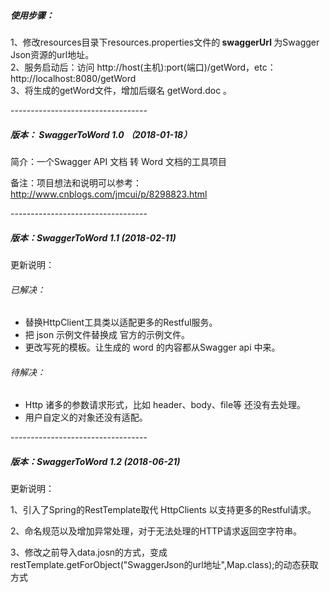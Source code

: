 <h5>使用步骤：</h5>
<p>
 1、修改resources目录下resources.properties文件的<strong> swaggerUrl </strong>为Swagger Json资源的url地址。<br/>
2、服务启动后：访问 http://host(主机):port(端口)/getWord，etc：http://localhost:8080/getWord <br/>
3、将生成的getWord文件，增加后缀名 getWord.doc 。
</p>
<p>----------------------------------</p>
<h5> 版本： SwaggerToWord 1.0 （2018-01-18）</h5>
<p>简介：一个Swagger API 文档 转 Word 文档的工具项目</P>
<p>备注：项目想法和说明可以参考：<a href='http://www.cnblogs.com/jmcui/p/8298823.html'>http://www.cnblogs.com/jmcui/p/8298823.html</a></P>
<p>----------------------------------</p>
<h5>版本：SwaggerToWord 1.1 (2018-02-11)</h5>
<p>更新说明：</P>
 <h6>已解决：</h6>
 <ul>   
   <li>替换HttpClient工具类以适配更多的Restful服务。</li>   
   <li>把 json 示例文件替换成 官方的示例文件。</li>    
   <li>更改写死的模板。让生成的 word 的内容都从Swagger api 中来。</li> 
 </ul>
 <h6>待解决：</h6>
 <ul>
   <li>Http 诸多的参数请求形式，比如 header、body、file等 还没有去处理。</li>
   <li>用户自定义的对象还没有适配。</li> 
 </ul>   
<p>----------------------------------</p>
<h5>版本：SwaggerToWord 1.2 (2018-06-21)</h5>
<p>更新说明：</P>
<p>1、引入了Spring的RestTemplate取代 HttpClients 以支持更多的Restful请求。</p>
<p>2、命名规范以及增加异常处理，对于无法处理的HTTP请求返回空字符串。</p>
<p>3、修改之前导入data.josn的方式，变成restTemplate.getForObject("SwaggerJson的url地址",Map.class);的动态获取方式</p>
  
